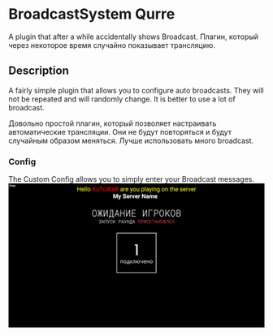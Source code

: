 # BroadcastSystem Qurre
A plugin that after a while accidentally shows Broadcast.
Плагин, который через некоторое время случайно показывает трансляцию.
## Description
A fairly simple plugin that allows you to configure auto broadcasts.
They will not be repeated and will randomly change.
It is better to use a lot of broadcast.

Довольно простой плагин, который позволяет настраивать автоматические трансляции.
Они не будут повторяться и будут случайным образом меняться.
Лучше использовать много broadcast.

### Config
The Custom Config allows you to simply enter your Broadcast messages.
![](https://github.com/KoT0XleB/BroadcastSystem/blob/main/SCPSL_pbJnm9BJFT.png?raw=true)
